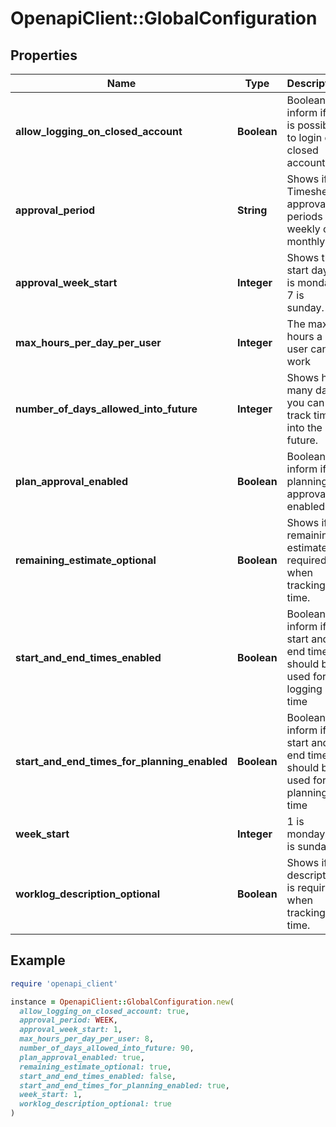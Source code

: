 # OpenapiClient::GlobalConfiguration

## Properties

| Name | Type | Description | Notes |
| ---- | ---- | ----------- | ----- |
| **allow_logging_on_closed_account** | **Boolean** | Boolean to inform if it is possible to login on closed account |  |
| **approval_period** | **String** | Shows if Timesheet approval periods are weekly or monthly. |  |
| **approval_week_start** | **Integer** | Shows the start day. 1 is monday, 7 is sunday. |  |
| **max_hours_per_day_per_user** | **Integer** | The max hours a user can work | [optional] |
| **number_of_days_allowed_into_future** | **Integer** | Shows how many days you can track time into the future. |  |
| **plan_approval_enabled** | **Boolean** | Boolean to inform if planning approval is enabled |  |
| **remaining_estimate_optional** | **Boolean** | Shows if remaining estimate is required when tracking time. |  |
| **start_and_end_times_enabled** | **Boolean** | Boolean to inform if start and end times should be used for logging time |  |
| **start_and_end_times_for_planning_enabled** | **Boolean** | Boolean to inform if start and end times should be used for planning time |  |
| **week_start** | **Integer** | 1 is monday, 7 is sunday |  |
| **worklog_description_optional** | **Boolean** | Shows if description is required when tracking time. |  |

## Example

```ruby
require 'openapi_client'

instance = OpenapiClient::GlobalConfiguration.new(
  allow_logging_on_closed_account: true,
  approval_period: WEEK,
  approval_week_start: 1,
  max_hours_per_day_per_user: 8,
  number_of_days_allowed_into_future: 90,
  plan_approval_enabled: true,
  remaining_estimate_optional: true,
  start_and_end_times_enabled: false,
  start_and_end_times_for_planning_enabled: true,
  week_start: 1,
  worklog_description_optional: true
)
```

